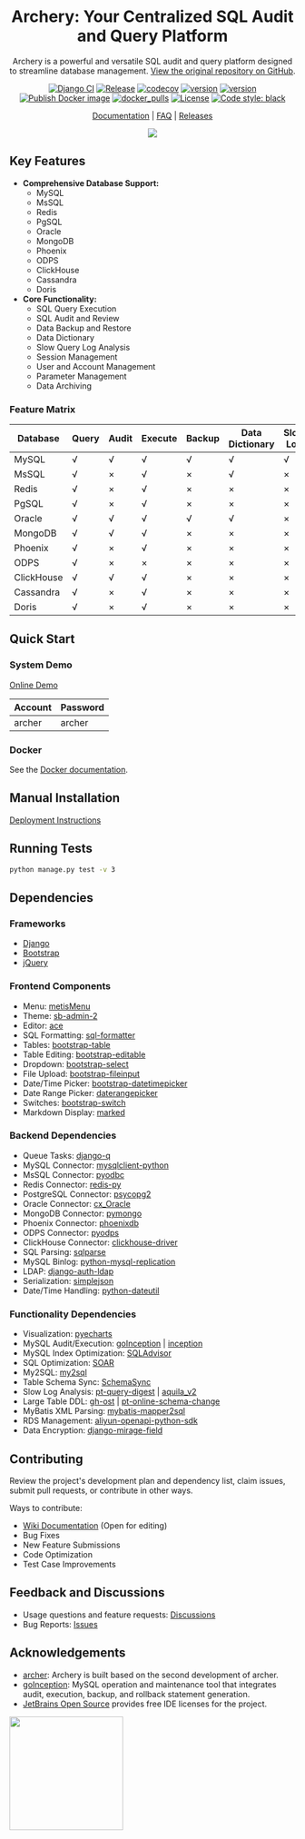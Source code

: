 <div align="center">

# Archery: Your Centralized SQL Audit and Query Platform

Archery is a powerful and versatile SQL audit and query platform designed to streamline database management. [View the original repository on GitHub](https://github.com/hhyo/Archery).

[![Django CI](https://github.com/hhyo/Archery/actions/workflows/django.yml/badge.svg)](https://github.com/hhyo/Archery/actions/workflows/django.yml)
[![Release](https://img.shields.io/github/release/hhyo/archery.svg)](https://github.com/hhyo/archery/releases/)
[![codecov](https://codecov.io/gh/hhyo/archery/branch/master/graph/badge.svg)](https://codecov.io/gh/hhyo/archery)
[![version](https://img.shields.io/pypi/pyversions/django)](https://img.shields.io/pypi/pyversions/django/)
[![version](https://img.shields.io/badge/django-4.1-brightgreen.svg)](https://docs.djangoproject.com/zh-hans/4.1/)
[![Publish Docker image](https://github.com/hhyo/Archery/actions/workflows/docker-image.yml/badge.svg)](https://github.com/hhyo/Archery/actions/workflows/docker-image.yml)
[![docker_pulls](https://img.shields.io/docker/pulls/hhyo/archery.svg)](https://hub.docker.com/r/hhyo/archery/)
[![License](https://img.shields.io/badge/License-Apache%202.0-blue.svg)](http://github.com/hhyo/archery/blob/master/LICENSE)
[![Code style: black](https://img.shields.io/badge/code%20style-black-000000.svg)](https://github.com/psf/black)

[Documentation](https://archerydms.com/) | [FAQ](https://github.com/hhyo/archery/wiki/FAQ) | [Releases](https://github.com/hhyo/archery/releases/)

![](https://github.com/hhyo/Archery/wiki/images/dashboard.png)

</div>

## Key Features

*   **Comprehensive Database Support:**
    *   MySQL
    *   MsSQL
    *   Redis
    *   PgSQL
    *   Oracle
    *   MongoDB
    *   Phoenix
    *   ODPS
    *   ClickHouse
    *   Cassandra
    *   Doris
*   **Core Functionality:**
    *   SQL Query Execution
    *   SQL Audit and Review
    *   Data Backup and Restore
    *   Data Dictionary
    *   Slow Query Log Analysis
    *   Session Management
    *   User and Account Management
    *   Parameter Management
    *   Data Archiving

### Feature Matrix

| Database    | Query | Audit | Execute | Backup | Data Dictionary | Slow Log | Session Management | Account Management | Parameter Management | Data Archiving |
| ----------- | ----- | ----- | ------- | ------ | --------------- | -------- | ------------------ | ------------------ | ------------------ | -------------- |
| MySQL       | √     | √     | √       | √      | √               | √        | √                  | √                  | √                  | √              |
| MsSQL       | √     | ×     | √       | ×      | √               | ×        | ×                  | ×                  | ×                  | ×              |
| Redis       | √     | ×     | √       | ×      | ×               | ×        | ×                  | ×                  | ×                  | ×              |
| PgSQL       | √     | ×     | √       | ×      | ×               | ×        | ×                  | ×                  | ×                  | ×              |
| Oracle      | √     | √     | √       | √      | √               | ×        | √                  | ×                  | ×                  | ×              |
| MongoDB     | √     | √     | √       | ×      | ×               | ×        | √                  | √                  | ×                  | ×              |
| Phoenix     | √     | ×     | √       | ×      | ×               | ×        | ×                  | ×                  | ×                  | ×              |
| ODPS        | √     | ×     | ×       | ×      | ×               | ×        | ×                  | ×                  | ×                  | ×              |
| ClickHouse  | √     | √     | √       | ×      | ×               | ×        | ×                  | ×                  | ×                  | ×              |
| Cassandra   | √     | ×     | √       | ×      | ×               | ×        | ×                  | ×                  | ×                  | ×              |
| Doris       | √     | ×     | √       | ×      | ×               | ×        | ×                  | ×                  | ×                  | ×              |

## Quick Start

### System Demo

[Online Demo](https://demo.archerydms.com)

| Account  | Password |
| -------- | -------- |
| archer   | archer   |

### Docker

See the [Docker documentation](https://github.com/hhyo/archery/wiki/docker).

## Manual Installation

[Deployment Instructions](https://github.com/hhyo/archery/wiki/manual)

## Running Tests

```bash
python manage.py test -v 3
```

## Dependencies

### Frameworks

*   [Django](https://github.com/django/django)
*   [Bootstrap](https://github.com/twbs/bootstrap)
*   [jQuery](https://github.com/jquery/jquery)

### Frontend Components

*   Menu: [metisMenu](https://github.com/onokumus/metismenu)
*   Theme: [sb-admin-2](https://github.com/BlackrockDigital/startbootstrap-sb-admin-2)
*   Editor: [ace](https://github.com/ajaxorg/ace)
*   SQL Formatting: [sql-formatter](https://github.com/zeroturnaround/sql-formatter)
*   Tables: [bootstrap-table](https://github.com/wenzhixin/bootstrap-table)
*   Table Editing: [bootstrap-editable](https://github.com/vitalets/x-editable)
*   Dropdown: [bootstrap-select](https://github.com/snapappointments/bootstrap-select)
*   File Upload: [bootstrap-fileinput](https://github.com/kartik-v/bootstrap-fileinput)
*   Date/Time Picker: [bootstrap-datetimepicker](https://github.com/smalot/bootstrap-datetimepicker)
*   Date Range Picker: [daterangepicker](https://github.com/dangrossman/daterangepicker)
*   Switches: [bootstrap-switch](https://github.com/Bttstrp/bootstrap-switch)
*   Markdown Display: [marked](https://github.com/markedjs/marked)

### Backend Dependencies

*   Queue Tasks: [django-q](https://github.com/Koed00/django-q)
*   MySQL Connector: [mysqlclient-python](https://github.com/PyMySQL/mysqlclient-python)
*   MsSQL Connector: [pyodbc](https://github.com/mkleehammer/pyodbc)
*   Redis Connector: [redis-py](https://github.com/andymccurdy/redis-py)
*   PostgreSQL Connector: [psycopg2](https://github.com/psycopg/psycopg2)
*   Oracle Connector: [cx_Oracle](https://github.com/oracle/python-cx_Oracle)
*   MongoDB Connector: [pymongo](https://github.com/mongodb/mongo-python-driver)
*   Phoenix Connector: [phoenixdb](https://github.com/lalinsky/python-phoenixdb)
*   ODPS Connector: [pyodps](https://github.com/aliyun/aliyun-odps-python-sdk)
*   ClickHouse Connector: [clickhouse-driver](https://github.com/mymarilyn/clickhouse-driver)
*   SQL Parsing: [sqlparse](https://github.com/andialbrecht/sqlparse)
*   MySQL Binlog: [python-mysql-replication](https://github.com/noplay/python-mysql-replication)
*   LDAP: [django-auth-ldap](https://github.com/django-auth-ldap/django-auth-ldap)
*   Serialization: [simplejson](https://github.com/simplejson/simplejson)
*   Date/Time Handling: [python-dateutil](https://github.com/paxan/python-dateutil)

### Functionality Dependencies

*   Visualization: [pyecharts](https://github.com/pyecharts/pyecharts)
*   MySQL Audit/Execution: [goInception](https://github.com/hanchuanchuan/goInception) | [inception](https://github.com/hhyo/inception)
*   MySQL Index Optimization: [SQLAdvisor](https://github.com/Meituan-Dianping/SQLAdvisor)
*   SQL Optimization: [SOAR](https://github.com/XiaoMi/soar)
*   My2SQL: [my2sql](https://github.com/liuhr/my2sql)
*   Table Schema Sync: [SchemaSync](https://github.com/hhyo/SchemaSync)
*   Slow Log Analysis: [pt-query-digest](https://www.percona.com/doc/percona-toolkit/3.0/pt-query-digest.html) | [aquila\_v2](https://github.com/thinkdb/aquila_v2)
*   Large Table DDL: [gh-ost](https://github.com/github/gh-ost) | [pt-online-schema-change](https://www.percona.com/doc/percona-toolkit/3.0/pt-online-schema-change.html)
*   MyBatis XML Parsing: [mybatis-mapper2sql](https://github.com/hhyo/mybatis-mapper2sql)
*   RDS Management: [aliyun-openapi-python-sdk](https://github.com/aliyun/aliyun-openapi-python-sdk)
*   Data Encryption: [django-mirage-field](https://github.com/luojilab/django-mirage-field)

## Contributing

Review the project's development plan and dependency list, claim issues, submit pull requests, or contribute in other ways.

Ways to contribute:

*   [Wiki Documentation](https://github.com/hhyo/Archery/wiki) (Open for editing)
*   Bug Fixes
*   New Feature Submissions
*   Code Optimization
*   Test Case Improvements

## Feedback and Discussions

*   Usage questions and feature requests: [Discussions](https://github.com/hhyo/Archery/discussions)
*   Bug Reports: [Issues](https://github.com/hhyo/archery/issues)

## Acknowledgements

*   [archer](https://github.com/jly8866/archer): Archery is built based on the second development of archer.
*   [goInception](https://github.com/hanchuanchuan/goInception): MySQL operation and maintenance tool that integrates audit, execution, backup, and rollback statement generation.
*   [JetBrains Open Source](https://www.jetbrains.com/zh-cn/opensource/?from=archery) provides free IDE licenses for the project.

  [<img src="https://resources.jetbrains.com/storage/products/company/brand/logos/jb_beam.png" width="200"/>](https://www.jetbrains.com/opensource/)